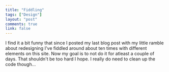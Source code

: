 ```yaml
---
title: "Fiddling"
tags: ["Design"]
layout: "post"
comments: true
link: false
---
```


I find it a bit funny that since I posted my last blog post with my little
ramble about redesigning I've fiddled around about ten times with different
elements  on this site. Now my goal is to not do it for atleast a couple of
days. That shouldn't be too hard I hope. I really do need to clean up the code
though...
